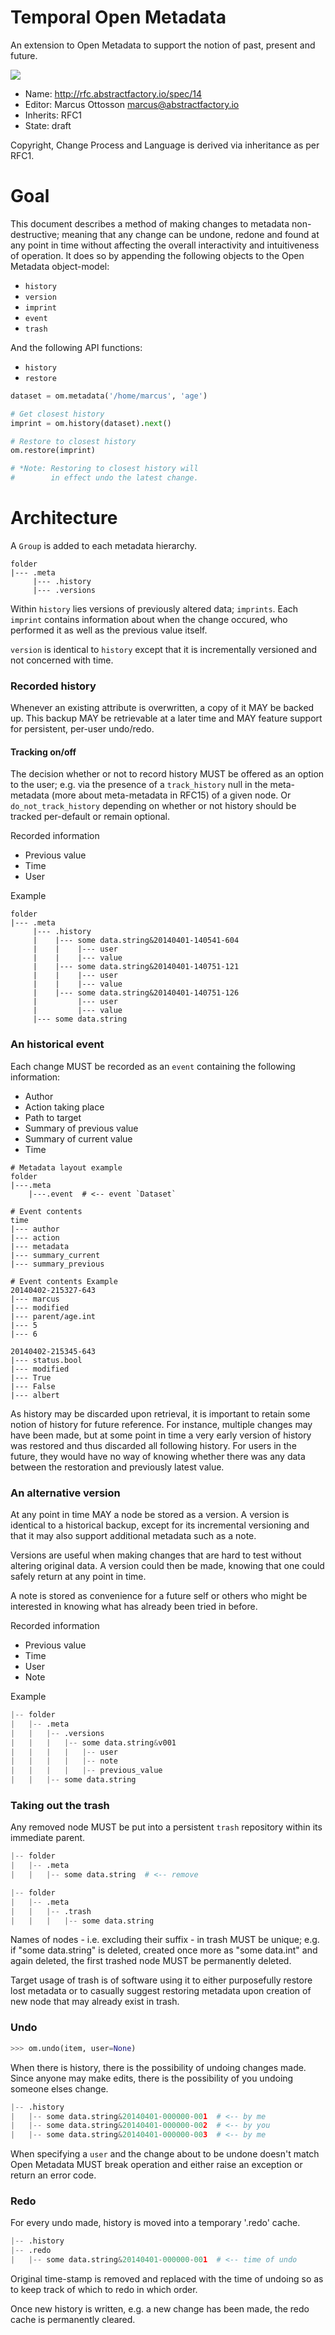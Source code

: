 # Temporal Open Metadata

An extension to Open Metadata to support the notion of past, present and future.

![](https://dl.dropbox.com/s/3b09g8gl4y3is9u/spec14_tom_place_v001.png)

* Name: http://rfc.abstractfactory.io/spec/14
* Editor: Marcus Ottosson <marcus@abstractfactory.io>
* Inherits: RFC1
* State: draft

Copyright, Change Process and Language is derived via inheritance as per RFC1.

# Goal

This document describes a method of making changes to metadata non-destructive; meaning that any change can be undone, redone and found at any point in time without affecting the overall interactivity and intuitiveness of operation. It does so by appending the following objects to the Open Metadata object-model:

* `history`
* `version`
* `imprint`
* `event`
* `trash`

And the following API functions:

* `history`
* `restore`

```python
dataset = om.metadata('/home/marcus', 'age')

# Get closest history
imprint = om.history(dataset).next()

# Restore to closest history
om.restore(imprint)

# *Note: Restoring to closest history will
# 		 in effect undo the latest change.
```

# Architecture

A `Group` is added to each metadata hierarchy.

```
folder
|--- .meta
	 |--- .history
	 |--- .versions
```

Within `history` lies versions of previously altered data; `imprints`. Each `imprint` contains information about when the change occured, who performed it as well as the previous value itself.

`version` is identical to `history` except that it is incrementally versioned and not concerned with time.

### Recorded history

Whenever an existing attribute is overwritten, a copy of it MAY be backed up. This backup MAY be retrievable at a later time and MAY feature support for persistent, per-user undo/redo.

#### Tracking on/off

The decision whether or not to record history MUST be offered as an option to the user; e.g. via the presence of a `track_history` null in the meta-metadata (more about meta-metadata in RFC15) of a given node. Or `do_not_track_history` depending on whether or not history should be tracked per-default or remain optional.

Recorded information

* Previous value
* Time
* User

Example

```
folder
|--- .meta
     |--- .history
     |    |--- some data.string&20140401-140541-604
     |    |    |--- user
     |    |    |--- value
     |    |--- some data.string&20140401-140751-121
     |    |    |--- user
     |    |    |--- value
     |    |--- some data.string&20140401-140751-126
     |         |--- user
     |         |--- value
     |--- some data.string
```

### An historical event

Each change MUST be recorded as an `event` containing the following information:

* Author
* Action taking place
* Path to target
* Summary of previous value
* Summary of current value
* Time

```
# Metadata layout example
folder
|---.meta
    |---.event  # <-- event `Dataset`

# Event contents
time
|--- author
|--- action
|--- metadata
|--- summary_current
|--- summary_previous

# Event contents Example
20140402-215327-643
|--- marcus
|--- modified
|--- parent/age.int
|--- 5
|--- 6

20140402-215345-643
|--- status.bool
|--- modified
|--- True
|--- False
|--- albert

```

As history may be discarded upon retrieval, it is important to retain some notion of history for future reference. For instance, multiple changes may have been made, but at some point in time a very early version of history was restored and thus discarded all following history. For users in the future, they would have no way of knowing whether there was any data between the restoration and previously latest value.

### An alternative version

At any point in time MAY a node be stored as a version. A version is identical to a historical backup, except for its incremental versioning and that it may also support additional metadata such as a note.

Versions are useful when making changes that are hard to test without altering original data. A version could then be made, knowing that one could safely return at any point in time.

A note is stored as convenience for a future self or others who might be interested in knowing what has already been tried in before.

Recorded information

* Previous value
* Time
* User
* Note

Example

```python
|-- folder
|   |-- .meta
|   |   |-- .versions
|   |   |   |-- some data.string&v001
|   |   |   |   |-- user
|   |   |   |   |-- note
|   |   |   |   |-- previous_value
|   |   |-- some data.string
```

### Taking out the trash

Any removed node MUST be put into a persistent `trash` repository within its immediate parent.

```python
|-- folder
|   |-- .meta
|   |   |-- some data.string  # <-- remove
```

```python
|-- folder
|   |-- .meta
|   |   |-- .trash
|   |   |   |-- some data.string
```

Names of nodes - i.e. excluding their suffix - in trash MUST be unique; e.g. if "some data.string" is deleted, created once more as "some data.int" and again deleted, the first trashed node MUST be permanently deleted.

Target usage of trash is of software using it to either purposefully restore lost metadata or to casually suggest restoring metadata upon creation of new node that may already exist in trash.

### Undo

```python
>>> om.undo(item, user=None)
```

When there is history, there is the possibility of undoing changes made. Since anyone may make edits, there is the possibility of you undoing someone elses change.

```python
|-- .history
|   |-- some data.string&20140401-000000-001  # <-- by me
|   |-- some data.string&20140401-000000-002  # <-- by you
|   |-- some data.string&20140401-000000-003  # <-- by me
```

When specifying a `user` and the change about to be undone doesn't match Open Metadata MUST break operation and either raise an exception or return an error code.

### Redo

For every undo made, history is moved into a temporary '.redo' cache.

```python
|-- .history
|-- .redo
|   |-- some data.string&20140401-000000-001  # <-- time of undo
```

Original time-stamp is removed and replaced with the time of undoing so as to keep track of which to redo in which order.

Once new history is written, e.g. a new change has been made, the redo cache is permanently cleared.
